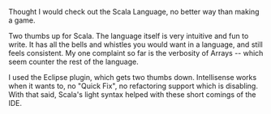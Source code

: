 Thought I would check out the Scala Language, no better way than making a game.

Two thumbs up for Scala.  The language itself is very intuitive and fun to write.  It has all the bells and whistles you would want in a language, and still feels consistent.  My one complaint so far is the verbosity of Arrays -- which seem counter the rest of the language.

I used the Eclipse plugin, which gets two thumbs down.  Intellisense works when it wants to, no "Quick Fix", no refactoring support which is disabling.  With that said, Scala's light syntax helped with these short comings of the IDE.